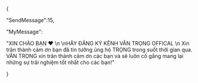 {

"SendMessage":15,

"MyMessage":

"XIN CHÀO BẠN ❤  \n \nHÃY ĐĂNG KÝ KÊNH VĂN TRỌNG OFFICAL \n Xin trân thành cảm ơn bạn đã tin tưởng  ủng hộ TRỌNG trong suốt thời gian qua. VĂN TRỌNG xin trân thành cảm ơn các bạn và sẽ luôn cố gắng mang lại những sự trãi nghiệm tốt nhất cho các bạn!"

}
